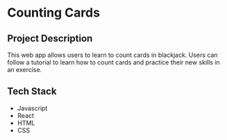 # Counting Cards


## Project Description
This web app allows users to learn to count cards in blackjack. Users can follow a tutorial to learn how to count cards and practice their new skills in an exercise.



## Tech Stack
- Javascript
- React
- HTML
- CSS